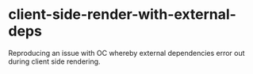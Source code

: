 # client-side-render-with-external-deps
Reproducing an issue with OC whereby external dependencies error out during client side rendering.
